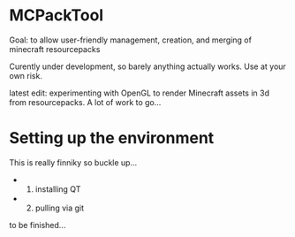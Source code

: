 # MCPackTool
Goal: to allow user-friendly management, creation, and merging of minecraft resourcepacks

Curently under development, so barely anything actually works. Use at your own risk.

latest edit: experimenting with OpenGL to render Minecraft assets in 3d from resourcepacks. A lot of work to go...


# Setting up the environment
This is really finniky so buckle up...

- 1) installing QT

- 2) pulling via git

to be finished...
